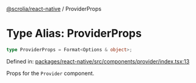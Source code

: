 [@scrolia/react-native](../README.md) / ProviderProps

# Type Alias: ProviderProps

```ts
type ProviderProps = Format<Options & object>;
```

Defined in: [packages/react-native/src/components/provider/index.tsx:13](https://github.com/scrolia/react-native/blob/18a2549a1dd6520258081448edde7edcb687a096/packages/react-native/src/components/provider/index.tsx#L13)

Props for the `Provider` component.
